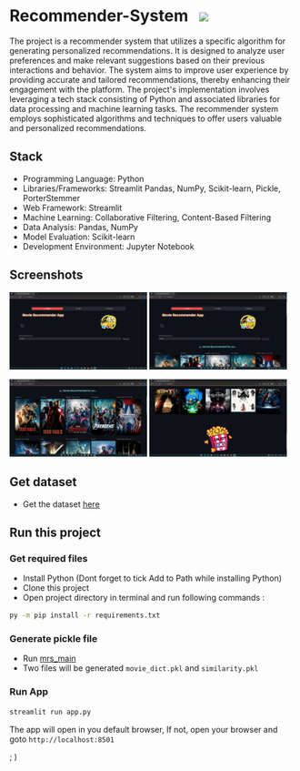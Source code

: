 # Recommender-System &nbsp;&nbsp;[![](https://img.shields.io/badge/framework-Streamlit-red)](https://docs.streamlit.io/) 

The project is a recommender system that utilizes a specific algorithm for generating personalized recommendations. It is designed to analyze user preferences and make relevant suggestions based on their previous interactions and behavior. The system aims to improve user experience by providing accurate and tailored recommendations, thereby enhancing their engagement with the platform. The project's implementation involves leveraging a tech stack consisting of Python and associated libraries for data processing and machine learning tasks. The recommender system employs sophisticated algorithms and techniques to offer users valuable and personalized recommendations.

## Stack
- Programming Language: Python
- Libraries/Frameworks: Streamlit Pandas, NumPy, Scikit-learn, Pickle, PorterStemmer
- Web Framework: Streamlit
- Machine Learning: Collaborative Filtering, Content-Based Filtering
- Data Analysis: Pandas, NumPy
- Model Evaluation: Scikit-learn
- Development Environment: Jupyter Notebook

## Screenshots
<p float="left">
  <img src="screenshots/ss1.png" style="width: 48%;" />  <img src="screenshots/ss2.png" style="width: 48%;" />
</p>
<p float="left">
  <img src="screenshots/ss3.png" style="width: 48%;" />  <img src="screenshots/ss4.png" style="width: 48%;" />
</p>



## Get dataset
- Get the dataset [here](https://www.kaggle.com/datasets/tmdb/tmdb-movie-metadata)

## Run this project

### Get required files
- Install Python (Dont forget to tick Add to Path while installing Python)
- Clone this project
- Open project directory in terminal and run following commands :
```sh
py -m pip install -r requirements.txt
```

### Generate pickle file
- Run [mrs_main](mrs_main.ipynb)
- Two files will be generated `movie_dict.pkl` and `similarity.pkl`

### Run App
```sh
streamlit run app.py
```

The app will open in you default browser, If not, open your browser and goto `http://localhost:8501`

; )
